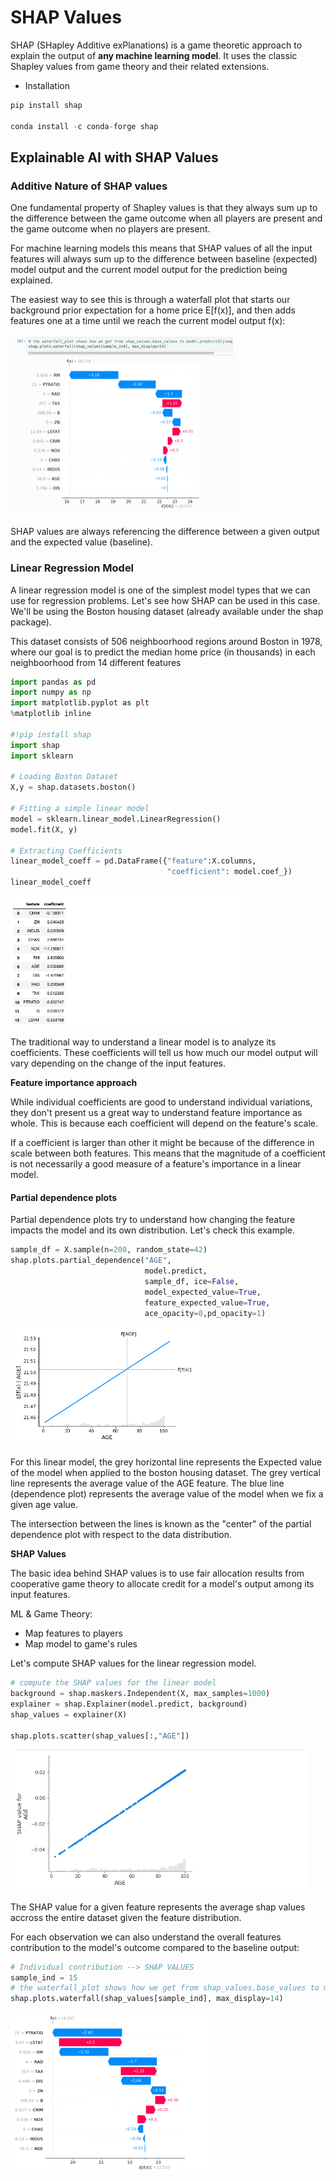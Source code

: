 # SHAP Values

SHAP (SHapley Additive exPlanations) is a game theoretic approach to explain the output of **any machine learning model**.
It uses the classic Shapley values from game theory and their related extensions. 

* Installation

````python
pip install shap

conda install -c conda-forge shap
````

## Explainable AI with SHAP Values

### Additive Nature of SHAP values

One fundamental property of Shapley values is that they always sum up to the difference between the game outcome when all 
players are present and the game outcome when no players are present. 

For machine learning models this means that SHAP values of all the input features will always sum up to the difference 
between baseline (expected) model output and the current model output for the prediction being explained.

The easiest way to see this is through a waterfall plot that starts our background prior expectation for a home 
price E[f(x)], and then adds features one at a time until we reach the current model output f(x):

![](/assets/ml/shap/5.png)

SHAP values are always referencing the difference between a given output and the expected value (baseline).

### Linear Regression Model 

A linear regression model is one of the simplest model types that we can use for regression problems. Let's see how SHAP
can be used in this case. We'll be using the Boston housing dataset (already available under the shap package).

This dataset consists of 506 neighboorhood regions around Boston in 1978, where our goal is to predict the median 
home price (in thousands) in each neighboorhood from 14 different features

````python
import pandas as pd
import numpy as np
import matplotlib.pyplot as plt
%matplotlib inline

#!pip install shap
import shap
import sklearn

# Loading Boston Dataset
X,y = shap.datasets.boston()

# Fitting a simple linear model
model = sklearn.linear_model.LinearRegression()
model.fit(X, y)

# Extracting Coefficients
linear_model_coeff = pd.DataFrame({"feature":X.columns,
                                   "coefficient": model.coef_})
linear_model_coeff
````
![](/assets/ml/shap/1.png)

The traditional way to understand a linear model is to analyze its coefficients. These coefficients will tell us how much 
our model output will vary depending on the change of the input features. 

**Feature importance approach**

While individual coefficients are good to understand individual variations, they don't present us a great way to 
understand feature importance as whole. This is because each coefficient will depend on the feature's scale. 

If a coefficient is larger than other it might be because of the difference in scale between both features. This means that
the magnitude of a coefficient is not necessarily a good measure of a feature's importance in a linear model.

#### Partial dependence plots

Partial dependence plots try to understand how changing the feature impacts the model and its own distribution. Let's check 
this example.

````python
sample_df = X.sample(n=200, random_state=42)
shap.plots.partial_dependence("AGE", 
                              model.predict, 
                              sample_df, ice=False, 
                              model_expected_value=True, 
                              feature_expected_value=True,
                              ace_opacity=0,pd_opacity=1)
````
![](/assets/ml/shap/3.png)

For this linear model, the grey horizontal line represents the Expected value of the model when applied to the boston 
housing dataset. The grey vertical line represents the average value of the AGE feature. The blue line (dependence plot)
represents the average value of the model when we fix a given age value. 

The intersection between the lines is known as the "center" of the partial dependence plot with respect to the data
distribution. 

**SHAP Values**

The basic idea behind SHAP values is to use fair allocation results from cooperative game theory to allocate credit
for a model's output among its input features. 

ML & Game Theory:
* Map features to players
* Map model to game's rules

Let's compute SHAP values for the linear regression model.

```python
# compute the SHAP values for the linear model
background = shap.maskers.Independent(X, max_samples=1000)
explainer = shap.Explainer(model.predict, background)
shap_values = explainer(X)

shap.plots.scatter(shap_values[:,"AGE"])
```
![](/assets/ml/shap/4.png)

The SHAP value for a given feature represents the average shap values accross the entire dataset given the feature
distribution.

For each observation we can also understand the overall features contribution to the model's outcome compared to the
baseline output:

````python
# Individual contribution --> SHAP VALUES
sample_ind = 15
# the waterfall_plot shows how we get from shap_values.base_values to model.predict(X)[sample_ind]
shap.plots.waterfall(shap_values[sample_ind], max_display=14)

````
![](/assets/ml/shap/6.png)



